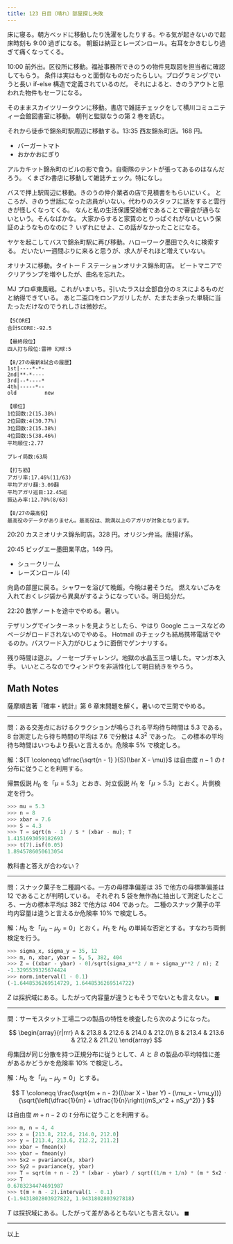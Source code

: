 ```yaml
---
title: 123 日目（晴れ）部屋探し失敗
---
```


床に寝る。朝方ベッドに移動したり洗濯をしたりする。やる気が起きないので起床時刻も 9:00 過ぎになる。
朝飯は納豆とレーズンロール。右耳をかきむしり過ぎて痛くなってくる。

10:00 前外出。区役所に移動。福祉事務所できのうの物件見取図を担当者に確認してもらう。
条件は実はもっと面倒なものだったらしい。プログラミングでいうと長い if-else 構造で定義されているのだ。
それによると、きのうアウトと思われた物件もセーフになる。

そのままスカイツリータウンに移動。書店で雑誌チェックをして横川コミュニティー会館図書室に移動。
朝刊と監獄なうの第 2 巻を読む。

それから徒歩で錦糸町駅周辺に移動する。13:35 西友錦糸町店。168 円。

* バーガートマト
* おかかおにぎり

アルカキット錦糸町のビルの影で食う。自衛隊のテントが張ってあるのはなんだろう。
くまざわ書店に移動して雑誌チェック。特になし。

バスで押上駅周辺に移動。きのうの仲介業者の店で見積書をもらいにいく。
ところが、きのう世話になった店員がいない。代わりのスタッフに話をすると雲行きが怪しくなってくる。
なんと私の生活保護受給者であることで審査が通らないという。そんなばかな。
大家からすると家賃のとりっぱぐれがないという保証のようなものなのに？
いずれにせよ、この話がなかったことになる。

ヤケを起こしてバスで錦糸町駅に再び移動。ハローワーク墨田で久々に検索する。
だいたい一週間ぶりに来ると思うが、求人がそれほど増えていない。

オリナスに移動。タイトー F ステーションオリナス錦糸町店。
ビートマニアでクリアランプを増やしたが、曲名を忘れた。

MJ プロ卓東風戦。これがいまいち。引いたラスは全部自分のミスによるものだと納得できている。
あと二盃口をロンアガリしたが、たまたま余った単騎に当たっただけなのでうれしさは微妙だ。

```text
【SCORE】
合計SCORE:-92.5

【最終段位】
四人打ち段位:雷神 幻球:5

【8/27の最新8試合の履歴】
1st|----*-*-
2nd|**-*----
3rd|--*----*
4th|-----*--
old         new

【順位】
1位回数:2(15.38%)
2位回数:4(30.77%)
3位回数:2(15.38%)
4位回数:5(38.46%)
平均順位:2.77

プレイ局数:63局

【打ち筋】
アガリ率:17.46%(11/63)
平均アガリ翻:3.09翻
平均アガリ巡目:12.45巡
振込み率:12.70%(8/63)

【8/27の最高役】
最高役のデータがありません。最高役は、跳満以上のアガリが対象となります。
```

20:20 カスミオリナス錦糸町店。328 円。オリジン弁当。唐揚げ系。

20:45 ビッグエー墨田業平店。149 円。

* シュークリーム
* レーズンロール (4)

向島の部屋に戻る。シャワーを浴びて晩飯。今晩は暑そうだ。
燃えないごみを入れておくレジ袋から異臭がするようになっている。明日処分だ。

22:20 数学ノートを途中でやめる。暑い。

テザリングでインターネットを見ようとしたら、やはり Google ニュースなどのページがロードされないのでやめる。
Hotmail のチェックも結局携帯電話でやるのか。パスワード入力がひじょうに面倒でゲンナリする。

残り時間は遊ぶ。ノーセーブチャレンジ。地獄の水晶玉三つ壊した。マンガ本入手。
いいところなのでウィンドウを非活性化して明日続きをやろう。

## Math Notes

薩摩順吉著『確率・統計』第 6 章末問題を解く。暑いので三問でやめる。

----

問：ある交差点におけるクラクションが鳴らされる平均待ち時間は $5.3$ である。
$8$ 台測定したら待ち時間の平均は $7.6$ で分散は $4.3^2$ であった。
この標本の平均待ち時間はいつもより長いと言えるか。危険率 $5\%$ で検定しろ。

解：${T \coloneqq \dfrac{\sqrt{n - 1} }{S}(\bar X - \mu)}$
は自由度 ${n - 1}$ の $t$ 分布に従うことを利用する。

帰無仮説 $H_0$ を「${\mu = 5.3}$」とおき、対立仮説 $H_1$ を「${\mu \gt 5.3}$」とおく。片側検定を行う。

```python
>>> mu = 5.3
>>> n = 8
>>> xbar = 7.6
>>> S = 4.3
>>> T = sqrt(n - 1) / S * (xbar - mu); T
1.4151693059182693
>>> t(7).isf(0.05)
1.8945786050613054
```

教科書と答えが合わない？

----

問：スナック菓子を二種調べる。一方の母標準偏差は $35$ で他方の母標準偏差は $12$ であることが判明している。
それぞれ $5$ 袋を無作為に抽出して測定したところ、一方の標本平均は $382$ で他方は $404$ であった。
二種のスナック菓子の平均内容量は違うと言えるか危険率 $10\%$ で検定しろ。

解：$H_0$ を「$\mu_x - \mu_y = 0$」とおく。$H_1$ を $H_0$ の単純な否定とする。すなわち両側検定を行う。

```python
>>> sigma_x, sigma_y = 35, 12
>>> m, n, xbar, ybar = 5, 5, 382, 404
>>> Z = ((xbar - ybar) - 0)/sqrt(sigma_x**2 / m + sigma_y**2 / n); Z
-1.3295539325674424
>>> norm.interval(1 - 0.1)
(-1.6448536269514729, 1.6448536269514722)
```

$Z$ は採択域にある。したがって内容量が違うともそうでないとも言えない。
$\blacksquare$

----

問：サーモスタット工場二つの製品の特性を検査したら次のようになった。

$$
\begin{array}{r|rrr}
A & 213.8 & 212.6 & 214.0 & 212.0\\
B & 213.4 & 213.6 & 212.2 & 211.2\\
\end{array}
$$

母集団が同じ分散を持つ正規分布に従うとして、$A$ と $B$ の製品の平均特性に差があるかどうかを危険率
$10\%$ で検定しろ。

解：$H_0$ を「${\mu_x - \mu_y = 0}$」とする。

$$
T \coloneqq \frac{\sqrt{m + n - 2}((\bar X - \bar Y) - (\mu_x - \mu_y))}{\sqrt{\left(\dfrac{1}{m} + \dfrac{1}{n}\right)(mS_x^2 + nS_y^2)} }
$$

は自由度 ${m + n - 2}$ の $t$ 分布に従うことを利用する。

```python
>>> m, n = 4, 4
>>> x = [213.8, 212.6, 214.0, 212.0]
>>> y = [213.4, 213.6, 212.2, 211.2]
>>> xbar = fmean(x)
>>> ybar = fmean(y)
>>> Sx2 = pvariance(x, xbar)
>>> Sy2 = pvariance(y, ybar)
>>> T = sqrt(m + n - 2) * (xbar - ybar) / sqrt((1/m + 1/n) * (m * Sx2 + n * Sy2))
>>> T
0.6783234474691987
>>> t(m + n - 2).interval(1 - 0.1)
(-1.9431802803927822, 1.9431802803927818)
```

$T$ は採択域にある。したがって差があるともないとも言えない。
$\blacksquare$

----

以上
